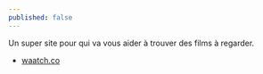 ```yaml
---
published: false
---
```

Un super site pour qui va vous aider à trouver des films à regarder.

- [waatch.co](https://fr-fr.waatch.co)